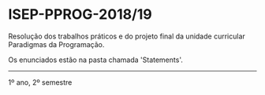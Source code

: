 # ISEP-PPROG-2018/19

Resolução dos trabalhos práticos e do projeto final da unidade curricular Paradigmas da Programação.

Os enunciados estão na pasta chamada 'Statements'.

------------------

1º ano, 2º semestre
